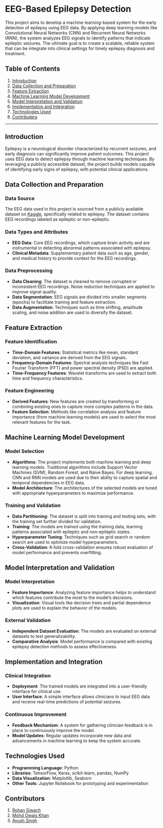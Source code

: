 # EEG-Based Epilepsy Detection

This project aims to develop a machine learning-based system for the early detection of epilepsy using EEG data. By applying deep learning models like Convolutional Neural Networks (CNN) and Recurrent Neural Networks (RNN), the system analyzes EEG signals to identify patterns that indicate epileptic seizures. The ultimate goal is to create a scalable, reliable system that can be integrate into clinical settings for timely epilepsy diagnosis and treatment.

## Table of Contents
1. [Introduction](#introduction)
2. [Data Collection and Preparation](#data-collection-and-preparation)
3. [Feature Extraction](#feature-extraction)
4. [Machine Learning Model Development](#machine-learning-model-development)
5. [Model Interpretation and Validation](#model-interpretation-and-validation)
6. [Implementation and Integration](#implementation-and-integration)
7. [Technologies Used](#technologies-used)
8. [Contributers](#contributer)


---

## Introduction
Epilepsy is a neurological disorder characterized by recurrent seizures, and early diagnosis can significantly improve patient outcomes. This project uses EEG data to detect epilepsy through machine learning techniques. By leveraging a publicly accessible dataset, the project builds models capable of identifying early signs of epilepsy, with potential clinical applications.

## Data Collection and Preparation
### Data Source
The EEG data used in this project is sourced from a publicly available dataset on [Kaggle](https://www.kaggle.com/datasets/harunshimanto/epileptic-seizure-recognition), specifically related to epilepsy. The dataset contains EEG recordings labeled as epileptic or non-epileptic.

### Data Types and Attributes
- **EEG Data**: Core EEG recordings, which capture brain activity and are instrumental in detecting abnormal patterns associated with epilepsy.
- **Clinical Metadata**: Supplementary patient data such as age, gender, and medical history to provide context for the EEG recordings.

### Data Preprocessing
- **Data Cleaning**: The dataset is cleaned to remove corrupted or inconsistent EEG recordings. Noise reduction techniques are applied to improve signal quality.
- **Data Segmentation**: EEG signals are divided into smaller segments (epochs) to facilitate training and feature extraction.
- **Data Augmentation**: Techniques such as time shifting, amplitude scaling, and noise addition are used to diversify the dataset.

## Feature Extraction
### Feature Identification
- **Time-Domain Features**: Statistical metrics like mean, standard deviation, and variance are derived from the EEG signals.
- **Frequency-Domain Features**: Spectral analysis techniques like Fast Fourier Transform (FFT) and power spectral density (PSD) are applied.
- **Time-Frequency Features**: Wavelet transforms are used to extract both time and frequency characteristics.

### Feature Engineering
- **Derived Features**: New features are created by transforming or combining existing ones to capture more complex patterns in the data.
- **Feature Selection**: Methods like correlation analysis and feature importance (from machine learning models) are used to select the most relevant features for the task.

## Machine Learning Model Development
### Model Selection
- **Algorithms**: The project implements both machine learning and deep learning models. Traditional algorithms include Support Vector Machines (SVM), Random Forest, and Naive Bayes. For deep learning, CNN and RNN models are used due to their ability to capture spatial and temporal dependencies in EEG data.
- **Model Architecture**: The architectures of the selected models are tuned with appropriate hyperparameters to maximize performance.

### Training and Validation
- **Data Partitioning**: The dataset is split into training and testing sets, with the training set further divided for validation.
- **Training**: The models are trained using the training data, learning patterns associated with epileptic and non-epileptic states.
- **Hyperparameter Tuning**: Techniques such as grid search or random search are used to optimize model hyperparameters.
- **Cross-Validation**: K-fold cross-validation ensures robust evaluation of model performance and prevents overfitting.

## Model Interpretation and Validation
### Model Interpretation
- **Feature Importance**: Analyzing feature importance helps to understand which features contribute the most to the model’s decisions.
- **Visualization**: Visual tools like decision trees and partial dependence plots are used to explain the behavior of the models.

### External Validation
- **Independent Dataset Evaluation**: The models are evaluated on external datasets to test generalizability.
- **Comparative Analysis**: Model performance is compared with existing epilepsy detection methods to assess effectiveness.

## Implementation and Integration
### Clinical Integration
- **Deployment**: The trained models are integrated into a user-friendly interface for clinical use.
- **User Interface**: A simple interface allows clinicians to input EEG data and receive real-time predictions of potential seizures.

### Continuous Improvement
- **Feedback Mechanism**: A system for gathering clinician feedback is in place to continuously improve the model.
- **Model Updates**: Regular updates incorporate new data and advancements in machine learning to keep the system accurate.

## Technologies Used
- **Programming Language**: Python
- **Libraries**: TensorFlow, Keras, scikit-learn, pandas, NumPy
- **Data Visualization**: Matplotlib, Seaborn
- **Other Tools**: Jupyter Notebook for prototyping and experimentation

## Contributors
1. [Rohan Siwach]([https://github.com/RoHan-Siwach])
2. [Mohd Owais Khan](https://github.com/owaiskhan5155)
3. [Ayush Singh](https://github.com/SINGH01751)
